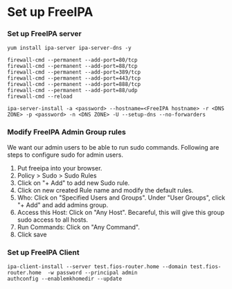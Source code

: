 # Set up FreeIPA

### Set up FreeIPA server
```
yum install ipa-server ipa-server-dns -y

firewall-cmd --permanent --add-port=80/tcp
firewall-cmd --permanent --add-port=88/tcp
firewall-cmd --permanent --add-port=389/tcp
firewall-cmd --permanent --add-port=443/tcp
firewall-cmd --permanent --add-port=888/tcp
firewall-cmd --permanent --add-port=88/udp
firewall-cmd --reload

ipa-server-install -a <password> --hostname=<FreeIPA hostname> -r <DNS ZONE> -p <password> -n <DNS ZONE> -U --setup-dns --no-forwarders
```

### Modify FreeIPA Admin Group rules
We want our admin users to be able to run sudo commands. Following are steps to configure sudo for admin users. 
 
1. Put freeipa into your browser. 
2. Policy > Sudo > Sudo Rules
3. Click on "+ Add" to add new Sudo rule. 
4. Click on new created Rule name and modify the default rules. 
5. Who: Click on "Specified Users and Groups". Under "User Groups", click "+ Add" and add admins group. 
6. Access this Host: Click on "Any Host". Becareful, this will give this group sudo access to all hosts. 
7. Run Commands: Click on "Any Command".
8. Click save



### Set up FreeIPA Client
```
ipa-client-install --server test.fios-router.home --domain test.fios-router.home  -w password --principal admin
authconfig --enablemkhomedir --update
```
